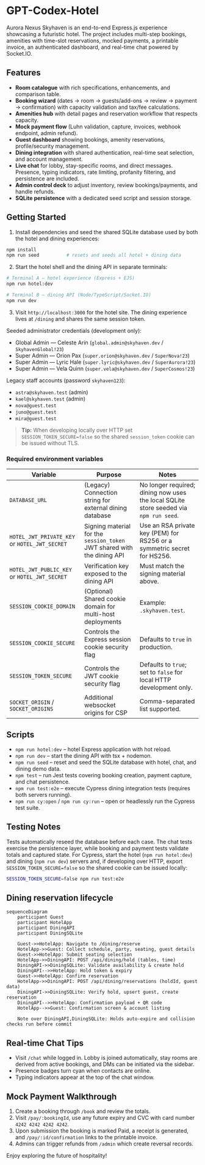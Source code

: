 # GPT-Codex-Hotel

Aurora Nexus Skyhaven is an end-to-end Express.js experience showcasing a futuristic hotel. The project includes multi-step bookings, amenities with time-slot reservations, mocked payments, a printable invoice, an authenticated dashboard, and real-time chat powered by Socket.IO.

## Features

- **Room catalogue** with rich specifications, enhancements, and comparison table.
- **Booking wizard** (dates → room → guests/add-ons → review → payment → confirmation) with capacity validation and tax/fee calculations.
- **Amenities hub** with detail pages and reservation workflow that respects capacity.
- **Mock payment flow** (Luhn validation, capture, invoices, webhook endpoint, admin refund).
- **Guest dashboard** showing bookings, amenity reservations, profile/security management.
- **Dining integration** with shared authentication, real-time seat selection, and account management.
- **Live chat** for lobby, stay-specific rooms, and direct messages. Presence, typing indicators, rate limiting, profanity filtering, and persistence are included.
- **Admin control deck** to adjust inventory, review bookings/payments, and handle refunds.
- **SQLite persistence** with a dedicated seed script and session storage.

## Getting Started

1. Install dependencies and seed the shared SQLite database used by both the hotel and dining experiences:

```bash
npm install
npm run seed          # resets and seeds all hotel + dining data
```

2. Start the hotel shell and the dining API in separate terminals:

```bash
# Terminal A – hotel experience (Express + EJS)
npm run hotel:dev

# Terminal B – dining API (Node/TypeScript/Socket.IO)
npm run dev
```

3. Visit `http://localhost:3000` for the hotel site. The dining experience lives at `/dining` and shares the same session token.

Seeded administrator credentials (development only):

- Global Admin — Celeste Arin (`global.admin@skyhaven.dev` / `SkyhavenGlobal!23`)
- Super Admin — Orion Pax (`super.orion@skyhaven.dev` / `SuperNova!23`)
- Super Admin — Lyric Hale (`super.lyric@skyhaven.dev` / `SuperAurora!23`)
- Super Admin — Vela Quinn (`super.vela@skyhaven.dev` / `SuperCosmos!23`)

Legacy staff accounts (password `skyhaven123`):

- `astra@skyhaven.test` (admin)
- `kael@skyhaven.test` (admin)
- `nova@guest.test`
- `juno@guest.test`
- `mira@guest.test`

> **Tip:** When developing locally over HTTP set `SESSION_TOKEN_SECURE=false` so the shared `session_token` cookie can be issued without TLS.

### Required environment variables

| Variable | Purpose | Notes |
| --- | --- | --- |
| `DATABASE_URL` | (Legacy) Connection string for external dining database | No longer required; dining now uses the local SQLite store seeded via `npm run seed`. |
| `HOTEL_JWT_PRIVATE_KEY` or `HOTEL_JWT_SECRET` | Signing material for the `session_token` JWT shared with the dining API | Use an RSA private key (PEM) for RS256 or a symmetric secret for HS256. |
| `HOTEL_JWT_PUBLIC_KEY` or `HOTEL_JWT_SECRET` | Verification key exposed to the dining API | Must match the signing material above. |
| `SESSION_COOKIE_DOMAIN` | (Optional) Shared cookie domain for multi-host deployments | Example: `.skyhaven.test`. |
| `SESSION_COOKIE_SECURE` | Controls the Express session cookie security flag | Defaults to `true` in production. |
| `SESSION_TOKEN_SECURE` | Controls the JWT cookie security flag | Defaults to `true`; set to `false` for local HTTP development only. |
| `SOCKET_ORIGIN` / `SOCKET_ORIGINS` | Additional websocket origins for CSP | Comma-separated list supported. |

## Scripts

- `npm run hotel:dev` – hotel Express application with hot reload.
- `npm run dev` – start the dining API with tsx + nodemon.
- `npm run seed` – reset and seed the SQLite database with hotel, chat, and dining demo data.
- `npm test` – run Jest tests covering booking creation, payment capture, and chat persistence.
- `npm run test:e2e` – execute Cypress dining integration tests (requires both servers running).
- `npm run cy:open` / `npm run cy:run` – open or headlessly run the Cypress test suite.

## Testing Notes

Tests automatically reseed the database before each case. The chat tests exercise the persistence layer, while booking and payment tests validate totals and captured state. For Cypress, start the hotel (`npm run hotel:dev`) and dining (`npm run dev`) servers and, if developing over HTTP, export `SESSION_TOKEN_SECURE=false` so the shared cookie can be issued locally:

```bash
SESSION_TOKEN_SECURE=false npm run test:e2e
```

## Dining reservation lifecycle

```mermaid
sequenceDiagram
    participant Guest
    participant HotelApp
    participant DiningAPI
    participant DiningSQLite

    Guest->>HotelApp: Navigate to /dining/reserve
    HotelApp->>Guest: Collect schedule, party, seating, guest details
    Guest->>HotelApp: Submit seating selection
    HotelApp->>DiningAPI: POST /api/dining/hold (tables, time)
    DiningAPI->>DiningSQLite: Validate availability & create hold
    DiningAPI-->>HotelApp: Hold token & expiry
    Guest->>HotelApp: Confirm reservation
    HotelApp->>DiningAPI: POST /api/dining/reservations (holdId, guest data)
    DiningAPI->>DiningSQLite: Verify hold, upsert guest, create reservation
    DiningAPI-->>HotelApp: Confirmation payload + QR code
    HotelApp-->>Guest: Confirmation screen & account listing

    Note over DiningAPI,DiningSQLite: Holds auto-expire and collision checks run before commit
```

## Real-time Chat Tips

- Visit `/chat` while logged in. Lobby is joined automatically, stay rooms are derived from active bookings, and DMs can be initiated via the sidebar.
- Presence badges turn cyan when contacts are online.
- Typing indicators appear at the top of the chat window.

## Mock Payment Walkthrough

1. Create a booking through `/book` and review the totals.
2. Visit `/pay/:bookingId`, use any future expiry and CVC with card number `4242 4242 4242 4242`.
3. Upon submission the booking is marked Paid, a receipt is generated, and `/pay/:id/confirmation` links to the printable invoice.
4. Admins can trigger refunds from `/admin` which create reversal records.

Enjoy exploring the future of hospitality!
